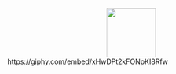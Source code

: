 <div id="header" align="center">
  <img src="https://giphy.com/embed/xHwDPt2kFONpKI8Rfw/giphy.gif" width="100"/>
</div>
https://giphy.com/embed/xHwDPt2kFONpKI8Rfw
